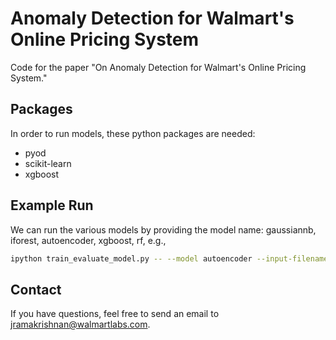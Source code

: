 # Anomaly Detection for Walmart's Online Pricing System

Code for the paper "On Anomaly Detection for Walmart's Online Pricing System."

## Packages

In order to run models, these python packages are needed:

- pyod
- scikit-learn
- xgboost

## Example Run

We can run the various models by providing the model name: gaussiannb, iforest, autoencoder, xgboost, rf, e.g.,

```bash
ipython train_evaluate_model.py -- --model autoencoder --input-filename input_data.pkl --output-filename autoencoder_output.pkl
```

## Contact

If you have questions, feel free to send an email to jramakrishnan@walmartlabs.com.
